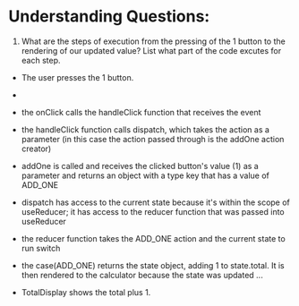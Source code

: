# Understanding Questions:
1. What are the steps of execution from the pressing of the 1 button to the rendering of our updated value? List what part of the code excutes for each step.
* The user presses the 1 button.
* 
* the onClick calls the handleClick function that receives the event
* the handleClick function calls dispatch, which takes the action as a parameter (in this case the action passed through is the addOne action creator)
* addOne is called and receives the clicked button's value (1) as a parameter and returns an object with a type key that has a value of ADD_ONE
* dispatch has access to the current state because it's within the scope of useReducer; it has access to the reducer function that was passed into useReducer
* the reducer function takes the ADD_ONE action and the current state to run switch
* the case(ADD_ONE) returns the state object, adding 1 to state.total. It is then rendered to the calculator because the state was updated
...

* TotalDisplay shows the total plus 1.
